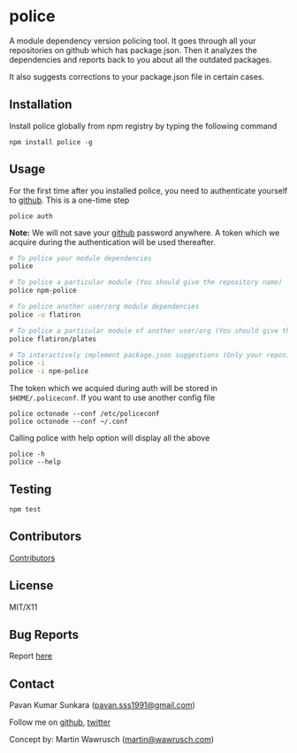 # police
A module dependency version policing tool. It goes through all your repositories on github which has package.json.
Then it analyzes the dependencies and reports back to you about all the outdated packages.

It also suggests corrections to your package.json file in certain cases.

## Installation
Install police globally from npm registry by typing the following command

```
npm install police -g
```

## Usage
For the first time after you installed police, you need to authenticate yourself to [github](github.com).
This is a one-time step

```
police auth
```

**Note:** We will not save your [github](github.com) password anywhere. A token which we acquire during
the authentication will be used thereafter.

```sh
# To police your module dependencies
police

# To police a particular module (You should give the repository name)
police npm-police

# To police another user/org module dependencies
police -u flatiron

# To police a particular module of another user/org (You should give the repository name)
police flatiron/plates

# To interactively implement package.json suggestions (Only your repositories)
police -i
police -i npm-police
```

The token which we acquied during auth will be stored in `$HOME/.policeconf`. If you want to use another config file

```
police octonode --conf /etc/policeconf
police octonode --conf ~/.conf
```

Calling police with help option will display all the above

```
police -h
police --help
```

## Testing
```
npm test
```

## Contributors
[Contributors](http://github.com/pkumar/nocof/contributors)

## License
MIT/X11

## Bug Reports
Report [here](http://github.com/pkumar/nocof/issues)

## Contact
Pavan Kumar Sunkara (pavan.sss1991@gmail.com)

Follow me on [github](https://github.com/users/follow?target=pkumar), [twitter](http://twitter.com/pksunkara)

Concept by: Martin Wawrusch (martin@wawrusch.com)
